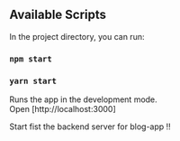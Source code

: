 ## Available Scripts

In the project directory, you can run:

### `npm start`
### `yarn start`

Runs the app in the development mode.<br>
Open [http://localhost:3000]

Start fist the backend server for blog-app !!



